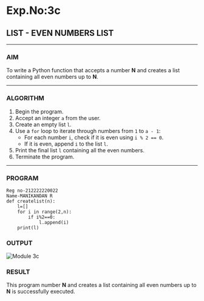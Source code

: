 # Exp.No:3c
## LIST - EVEN NUMBERS LIST

---

### AIM  
To write a Python function that accepts a number **N** and creates a list containing all even numbers up to **N**.

---

### ALGORITHM

1. Begin the program.  
2. Accept an integer `a` from the user.  
3. Create an empty list `l`.  
4. Use a `for` loop to iterate through numbers from `1` to `a - 1`:  
   - For each number `i`, check if it is even using `i % 2 == 0`.  
   - If it is even, append `i` to the list `l`.  
5. Print the final list `l` containing all the even numbers.  
6. Terminate the program.

---

### PROGRAM
```
Reg no-212222220022
Name-MANIKANDAN R
def createlist(n):
    l=[]
    for i in range(2,n):
        if i%2==0:
            l.append(i)
    print(l)

```

### OUTPUT

![Module 3c](https://github.com/user-attachments/assets/9d98933e-ce67-49e2-b240-50edf1db9cba)

### RESULT
This program number **N** and creates a list containing all even numbers up to **N** is successfully executed.
